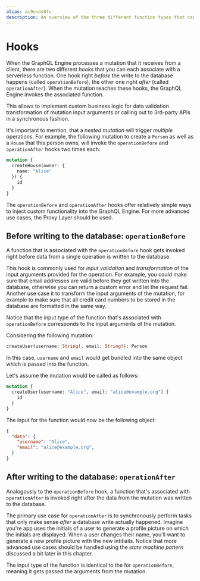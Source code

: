 ```yaml
---
alias: ai9onos0fu 
description: An overview of the three different function types that can be used on the Graphcool platform and how to use them.
---
```


# Hooks

When the GraphQL Engine processes a mutation that it receives from a client, there are two different _hooks_ that you can each associate with a serverless function. One hook right _before_ the write to the database happens (called `operationBefore`), the other one right _after_ (called `operationAfter`). When the mutation reaches these hooks, the GraphQL Engine invokes the associated function.

This allows to implement custom business logic for data validation transformation of mutation input arguments or calling out to 3rd-party APIs in a synchronous fashion.

It's important to mention, that a _nested mutation_ will trigger _multiple_ operations. For example, the following mutation to create a `Person` as well as a `House` that this person owns, will invoke the `operationBefore` and `operationAfter` hooks two times each:

```graphql
mutation {
  createHouse(owner: {
    name: "Alice"
  }) {
    id
  }
}
```

<InfoBox type="info">

The `operationBefore` and `operationAfter` hooks offer relatively simple ways to inject custom functionality into the GraphQL Engine. For more advanced use cases, the Proxy Layer should be used.

</InfoBox>

## Before writing to the database: `operationBefore`

A function that is associated with the `operationBefore` hook gets invoked right before data from a single operation is written to the database.

This hook is commonly used for _input validation_ and _transformation_ of the input arguments provided for the operation. For example, you could make sure that email addresses are valid before they get written into the database, otherwise you can return a custom error and let the request fail. Another use case it to transform the input arguments of the mutation, for example to make sure that all credit card numbers to be stored in the database are formatted in the same way.

Notice that the input type of the function that's associated with `operationBefore` corresponds to the input arguments of the mutation.

Considering the following mutation:

```graphql
createUser(username: String!, email: String!): Person
```

In this case, `username` and `email` would get bundled into the same object which is passed into the function.

Let's assume the mutation would be called as follows:

```graphql
mutation {
  createUser(username: "Alice", email: "alice@example.org") {
    id
  }
}
```

The input for the function would now be the following object:

```json
{
  "data": {
    "username": "Alice",
    "email": "alice@example.org",
  }
}  
```


## After writing to the database: `operationAfter`

Analogously to the `operationBefore` hook, a function that's associated with `operationAfter` is invoked right after the data from the mutation was written to the database.

The primary use case for `operationAfter` is to synchronously perform tasks that only make sense _after_ a database write actually happened. Imagine you're app uses the initials of a user to generate a profile picture on which the initials are displayed. When a user changes their name, you'll want to generate a new profile picture with the new intitiails. Notice that more advanced use cases should be handled using the _state machine pattern_ discussed a bit later in this chapter.

The input type of the function is identical to the for `operationBefore`, meaning it gets passed the arguments from the mutation. 